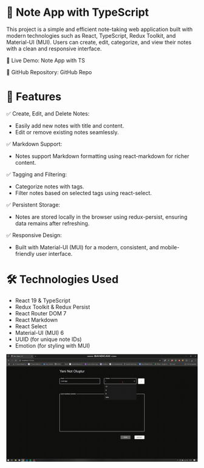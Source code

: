 # 📝 Note App with TypeScript

This project is a simple and efficient note-taking web application built with modern technologies such as React, TypeScript, Redux Toolkit, and Material-UI (MUI). Users can create, edit, categorize, and view their notes with a clean and responsive interface.

🔗 Live Demo: Note App with TS 

🔗 GitHub Repository: GitHub Repo

# 🚀 Features

✅ Create, Edit, and Delete Notes:

- Easily add new notes with title and content.
- Edit or remove existing notes seamlessly.

✅ Markdown Support:

- Notes support Markdown formatting using react-markdown for richer content.

✅ Tagging and Filtering:

- Categorize notes with tags.
- Filter notes based on selected tags using react-select.

✅ Persistent Storage:

- Notes are stored locally in the browser using redux-persist, ensuring data remains after refreshing.

✅ Responsive Design:

- Built with Material-UI (MUI) for a modern, consistent, and mobile-friendly user interface.

# 🛠️ Technologies Used

- React 19 & TypeScript
- Redux Toolkit & Redux Persist
- React Router DOM 7
- React Markdown
- React Select
- Material-UI (MUI) 6
- UUID (for unique note IDs)
- Emotion (for styling with MUI)

![](note-app.gif)
